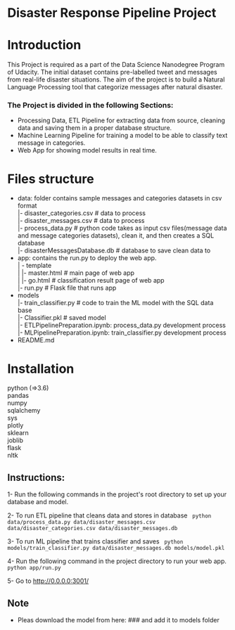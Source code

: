 # Disaster Response Pipeline Project

# Introduction
This Project is required as a part of the Data Science Nanodegree Program of Udacity. The initial dataset contains pre-labelled tweet and messages from real-life disaster situations. The aim of the project is to build a Natural Language Processing tool that categorize messages after natural disaster.

### The Project is divided in the following Sections:

- Processing Data, ETL Pipeline for extracting data from source, cleaning data and saving them in a proper database structure.
- Machine Learning Pipeline for training a model to be able to classify text message in categories.
- Web App for showing model results in real time.

# Files structure

- data: folder contains sample messages and categories datasets in csv format<br>
|- disaster_categories.csv # data to process<br>
|- disaster_messages.csv # data to process<br>
|- process_data.py # python code takes as input csv files(message data and message categories datasets), clean it, and then creates a SQL database <br>
|- disasterMessagesDatabase.db # database to save clean data to <br>
- app: contains the run.py to deploy the web app.<br>
| - template<br>
| |- master.html # main page of web app<br>
| |- go.html # classification result page of web app<br>
|- run.py # Flask file that runs app<br>
- models<br>
|- train_classifier.py # code to train the ML model with the SQL data base<br>
|- Classifier.pkl # saved model<br>
|- ETLPipelinePreparation.ipynb: process_data.py development process<br>
|- MLPipelinePreparation.ipynb: train_classifier.py development process <br>
- README.md<br>




# Installation
python (=>3.6) <br>
pandas
<br>numpy
<br>sqlalchemy
<br>sys
<br>plotly
<br>sklearn
<br>joblib
<br>flask
<br>nltk

## Instructions:
1- Run the following commands in the project's root directory to set up your database and model.

2- To run ETL pipeline that cleans data and stores in database ``` python data/process_data.py data/disaster_messages.csv data/disaster_categories.csv data/disaster_messages.db```

3- To run ML pipeline that trains classifier and saves ``` python models/train_classifier.py data/disaster_messages.db models/model.pkl```

4- Run the following command in the project directory to run your web app. ```python app/run.py```

5- Go to http://0.0.0.0:3001/


## Note
- Pleas download the model from here: ### and add it to models folder
